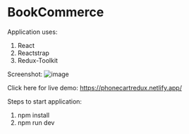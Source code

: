 # BookCommerce

Application uses:

1. React
2. Reactstrap
3. Redux-Toolkit

Screenshot:
![image](https://github.com/JeganPeriasamy/reduxcart/assets/166896131/7af78ddb-ce9f-4706-80c7-477c79d33fee)

Click here for live demo: https://phonecartredux.netlify.app/ 

Steps to start application:

1. npm install
2. npm run dev
